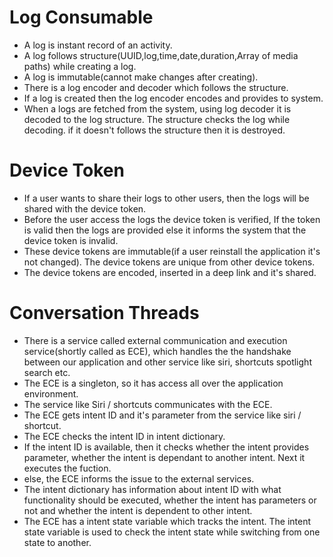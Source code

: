 # Log Consumable

- A log is instant record of an activity.
- A log follows structure(UUID,log,time,date,duration,Array of media paths) while creating a log.
- A log is immutable(cannot make changes after creating).
- There is a log encoder and decoder which follows the structure.
- If a log is created then the log encoder encodes and provides to system.
- When a logs are fetched from the system, using log decoder it is decoded to the log structure.  The structure checks the log while decoding.  if it doesn't follows the structure then it is destroyed.

# Device Token

- If a user wants to share their logs to other users, then the logs will be shared with the device token.
- Before the user access the logs the device token is verified, If the token is valid then the logs are provided else it informs the system that the device token is invalid.
- These device tokens are immutable(if a user reinstall the application it's not changed).  The device tokens are unique from other device tokens.
- The device tokens are encoded, inserted in a deep link and it's shared.

# Conversation Threads

- There is a service called external communication and execution service(shortly called as ECE), which handles the the handshake between our application and other service like siri, shortcuts spotlight search etc.
- The ECE is a singleton, so it has access all over the application environment.
- The service like Siri / shortcuts communicates with the ECE.
- The ECE gets intent ID and it's parameter from the service like siri / shortcut.
- The ECE checks the intent ID in intent dictionary.
- If the intent ID is available, then it checks whether the intent provides parameter, whether the intent is dependant to another intent.  Next it executes the fuction.
- else, the ECE informs the issue to the external services.
- The intent dictionary has information about intent ID with what functionality should be executed, whether the intent has parameters or not and whether the intent is dependent to other intent.
- The ECE has a intent state variable which tracks the intent.  The intent state variable is used to check the intent state while switching from one state to another.
